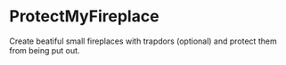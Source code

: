 # ProtectMyFireplace
Create beatiful small fireplaces with trapdors (optional) and protect them from being put out.

